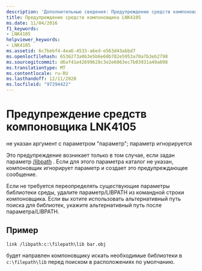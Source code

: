 ```yaml
---
description: 'Дополнительные сведения: Предупреждение средств компоновщика LNK4105'
title: Предупреждение средств компоновщика LNK4105
ms.date: 11/04/2016
f1_keywords:
- LNK4105
helpviewer_keywords:
- LNK4105
ms.assetid: 6c7bebf4-4ea6-4533-a6ed-e563d43abbd7
ms.openlocfilehash: 6536273a0b3e5b6e60b782e5953a70a7b3eb2798
ms.sourcegitcommit: d6af41e42699628c3e2e6063ec7b03931a49a098
ms.translationtype: MT
ms.contentlocale: ru-RU
ms.lasthandoff: 12/11/2020
ms.locfileid: "97294422"
---
```

# <a name="linker-tools-warning-lnk4105"></a>Предупреждение средств компоновщика LNK4105

не указан аргумент с параметром "параметр"; параметр игнорируется

Это предупреждение возникает только в том случае, если задан параметр [/libpath](../../build/reference/libpath-additional-libpath.md) . Если для этого параметра каталог не указан, компоновщик игнорирует параметр и создает это предупреждающее сообщение.

Если не требуется переопределять существующие параметры библиотеки среды, удалите параметр/LIBPATH из командной строки компоновщика. Если вы хотите использовать альтернативный путь поиска для библиотек, укажите альтернативный путь после параметра/LIBPATH.

## <a name="example"></a>Пример

```
link /libpath:c:\filepath\lib bar.obj
```

будет направлен компоновщику искать необходимые библиотеки в `c:\filepath\lib` перед поиском в расположениях по умолчанию.

